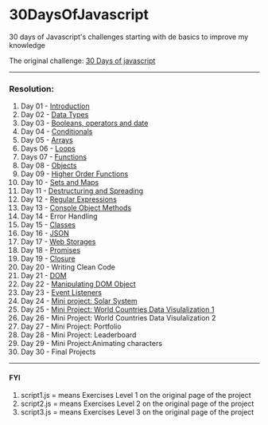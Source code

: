 # 30DaysOfJavascript

30 days of Javascript's challenges starting with de basics to improve my knowledge

The original challenge:
[30 Days of javascript](https://github.com/Asabeneh/30-Days-Of-JavaScript)

---

### Resolution:

1.  Day 01 - [Introduction](https://github.com/fmarga/30DaysOfJavascript/tree/master/day01)
2.  Day 02 - [Data Types](https://github.com/fmarga/30DaysOfJavascript/tree/master/day02)
3.  Day 03 - [Booleans, operators and date](https://github.com/fmarga/30DaysOfJavascript/tree/master/day03)
4.  Day 04 - [Conditionals](https://github.com/fmarga/30DaysOfJavascript/tree/master/day04)
5.  Day 05 - [Arrays](https://github.com/fmarga/30DaysOfJavascript/tree/master/day05)
6.  Days 06 - [Loops](https://github.com/fmarga/30DaysOfJavascript/tree/master/day06)
7.  Days 07 - [Functions](https://github.com/fmarga/30DaysOfJavascript/tree/master/day07)
8.  Day 08 - [Objects](https://github.com/fmarga/30DaysOfJavascript/tree/master/day08)
9.  Day 09 - [Higher Order Functions](https://github.com/fmarga/30DaysOfJavascript/tree/master/day09)
10. Day 10 - [Sets and Maps](https://github.com/fmarga/30DaysOfJavascript/tree/master/day10)
11. Day 11 - [Destructuring and Spreading](https://github.com/fmarga/30DaysOfJavascript/tree/master/day11)
12. Day 12 - [Regular Expressions](https://github.com/fmarga/30DaysOfJavascript/tree/master/day12)
13. Day 13 - [Console Object Methods](https://github.com/fmarga/30DaysOfJavascript/tree/master/day13)
14. Day 14 - Error Handling
15. Day 15 - [Classes](https://github.com/fmarga/30DaysOfJavascript/tree/master/day15)
16. Day 16 - [JSON](https://github.com/fmarga/30DaysOfJavascript/tree/master/day16)
17. Day 17 - [Web Storages](https://github.com/fmarga/30DaysOfJavascript/tree/master/day17)
18. Day 18 - [Promises](https://github.com/fmarga/30DaysOfJavascript/tree/master/day18)
19. Day 19 - [Closure](https://github.com/fmarga/30DaysOfJavascript/tree/master/day19)
20. Day 20 - Writing Clean Code
21. Day 21 - [DOM](https://github.com/fmarga/30DaysOfJavascript/tree/master/day20)
22. Day 22 - [Manipulating DOM Object](https://github.com/fmarga/30DaysOfJavascript/tree/master/day22)
23. Day 23 - [Event Listeners](https://github.com/fmarga/30DaysOfJavascript/tree/master/day23)
24. Day 24 - [Mini project: Solar System](https://github.com/fmarga/30DaysOfJavascript/tree/master/day24)
25. Day 25 - [Mini Project: World Countries Data Visulalization 1](https://github.com/fmarga/30DaysOfJavascript/tree/master/day25)
26. Day 26 - Mini Project: World Countries Data Visulalization 2
27. Day 27 - Mini Project: Portfolio
28. Day 28 - Mini Project: Leaderboard
29. Day 29 - Mini Project:Animating characters
30. Day 30 - Final Projects

---

#### FYI

1. script1.js = means Exercises Level 1 on the original page of the project
2. script2.js = means Exercises Level 2 on the original page of the project
3. script3.js = means Exercises Level 3 on the original page of the project
